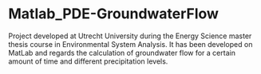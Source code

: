 # Matlab_PDE-GroundwaterFlow

Project developed at Utrecht University during the Energy Science master thesis course in Environmental System Analysis. 
It has been developed on MatLab and regards the calculation of groundwater flow for a certain amount of time and different precipitation levels.
